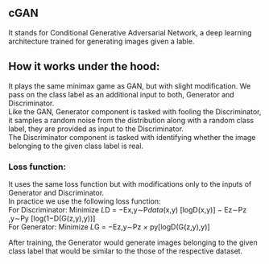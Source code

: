 ## cGAN

It stands for Conditional Generative Adversarial Network, a deep learning architecture trained for generating images given a lable.

## How it works under the hood:

It plays the same minimax game as GAN, but with slight modification. We pass on the class label as an additional input to both, Generator and Discriminator.
<br/>
Like the GAN, Generator component is tasked with fooling the Discriminator, it samples a random noise from the distribution along with a random class label, they are provided as input to the Discriminator.
<br/>
The Discriminator component is tasked with identifying whether the image belonging to the given class label is real.
<br/>

### Loss function:
It uses the same loss function but with modifications only to the inputs of Generator and Discriminator.
<br/>
In practice we use the following loss function:
<br/>
For Discriminator: Minimize *L*D​    =    −Ex,y∼P*data*​(x,y) ​[logD(x,y)]  −  Ez∼Pz​,y∼Py ​​[log(1−D(G(z,y),y))]
<br/>
For Generator: Minimize *L*G    ​=    −Ez,y∼Pz​ *×* py ​​[logD(G(z,y),y)]
<br/>

After training, the Generator would generate images belonging to the given class label that would be similar to the those of the respective dataset.

